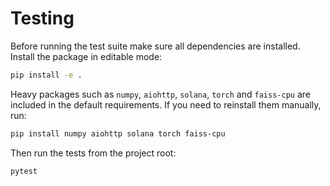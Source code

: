 # Testing

Before running the test suite make sure all dependencies are installed.
Install the package in editable mode:

```bash
pip install -e .
```

Heavy packages such as `numpy`, `aiohttp`, `solana`, `torch` and
`faiss-cpu` are included in the default requirements. If you need to
reinstall them manually, run:

```bash
pip install numpy aiohttp solana torch faiss-cpu
```

Then run the tests from the project root:

```bash
pytest
```
